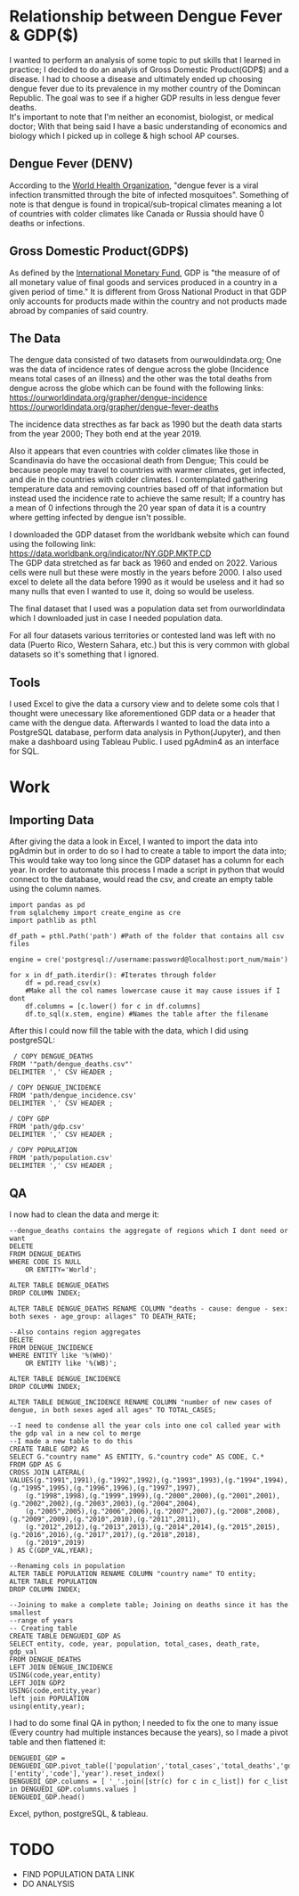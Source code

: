 # Relationship between Dengue Fever & GDP($)
I wanted to perform an analysis of some topic to put skills that I learned in practice; I decided to do an analyis of Gross Domestic Product(GDP$) and a disease. I had to choose a disease and ultimately ended up choosing dengue fever due to its prevalence in my mother country of the Domincan Republic. The goal was to see if a higher GDP results in less dengue fever deaths.<br>
It's important to note that I'm neither an economist, biologist, or medical doctor; With that being said I have a basic understanding of economics and biology which I picked up in college & high school AP courses.
## Dengue Fever (DENV)
According to the <a href="https://www.who.int/news-room/fact-sheets/detail/dengue-and-severe-dengue">World Health Organization</a>, "dengue fever is a viral infection transmitted through the bite of infected mosquitoes". Something of note is that dengue is found in tropical/sub-tropical climates meaning a lot of countries with colder climates like Canada or Russia should have 0 deaths or infections.
## Gross Domestic Product(GDP$) 
As defined by the <a href="https://www.imf.org/en/Publications/fandd/issues/Series/Back-to-Basics/gross-domestic-product-GDP#:~:text=GDP%20measures%20the%20monetary%20value,a%20quarter%20or%20a%20year).">International Monetary Fund</a>, GDP is "the measure of of all monetary value of final goods and services produced in a country in a given period of time." It is different from Gross National Product in that GDP only accounts for products made within the country and not products made abroad by companies of said country.

## The Data
The dengue data consisted of two datasets from ourwouldindata.org; One was the data of incidence rates of dengue across the globe (Incidence means total cases of an illness) and the other was the total deaths from dengue across the globe which can be found with the following links:<br>
https://ourworldindata.org/grapher/dengue-incidence
<br>
https://ourworldindata.org/grapher/dengue-fever-deaths

The incidence data strecthes as far back as 1990 but the death data starts from the year 2000; They both end at the year 2019.

Also it appears that even countries with colder climates like those in Scandinavia do have the occasional death from Dengue; This could be because people may travel to countries with warmer climates, get infected, and die in the countries with colder climates. I contemplated gathering temperature data and removing countries based off of that information but instead used the incidence rate to achieve the same result; If a country has a mean of 0 infections through the 20 year span of data it is a country where getting infected by dengue isn't possible. 

I downloaded the GDP dataset from the worldbank website which can found using the following link: https://data.worldbank.org/indicator/NY.GDP.MKTP.CD 
<br>
The GDP data stretched as far back as 1960 and ended on 2022. Various cells were null but these were mostly in the years before 2000. I also used excel to delete all the data before 1990 as it would be useless and it had so many nulls that even I wanted to use it, doing so would be useless.

The final dataset that I used was a population data set from ourworldindata which I downloaded just in case I needed population data.

For all four datasets various territories or contested land was left with no data (Puerto Rico, Western Sahara, etc.) but this is very common with global datasets so it's something that I ignored.

## Tools
I used Excel to give the data a cursory view and to delete some cols that I thought were unecessary like aforementioned GDP data or a header that came with the dengue data. Afterwards I wanted to load the data into a PostgreSQL database, perform data analysis in Python(Jupyter), and then make a dashboard using Tableau Public. I used pgAdmin4 as an interface for SQL.

# Work
## Importing Data
After giving the data a look in Excel, I wanted to import the data into pgAdmin but in order to do so I had to create a table to import the data into; This would take way too long since the GDP dataset has a column for each year. In order to automate this process I made a script in python that would connect to the database, would read the csv, and create an empty table using the column names.
```
import pandas as pd
from sqlalchemy import create_engine as cre
import pathlib as pthl

df_path = pthl.Path('path') #Path of the folder that contains all csv files

engine = cre('postgresql://username:password@localhost:port_num/main')

for x in df_path.iterdir(): #Iterates through folder
    df = pd.read_csv(x)
    #Make all the col names lowercase cause it may cause issues if I dont
    df.columns = [c.lower() for c in df.columns]
    df.to_sql(x.stem, engine) #Names the table after the filename
```
After this I could now fill the table with the data, which I did using postgreSQL:
```
 / COPY DENGUE_DEATHS 
FROM '"path/dengue_deaths.csv"' 
DELIMITER ',' CSV HEADER ;

/ COPY DENGUE_INCIDENCE
FROM 'path/dengue_incidence.csv'
DELIMITER ',' CSV HEADER ;

/ COPY GDP
FROM 'path/gdp.csv'
DELIMITER ',' CSV HEADER ;

/ COPY POPULATION 
FROM 'path/population.csv' 
DELIMITER ',' CSV HEADER ;
```
## QA
I now had to clean the data and merge it:
```
--dengue_deaths contains the aggregate of regions which I dont need or want
DELETE
FROM DENGUE_DEATHS
WHERE CODE IS NULL
	OR ENTITY='World';

ALTER TABLE DENGUE_DEATHS
DROP COLUMN INDEX;

ALTER TABLE DENGUE_DEATHS RENAME COLUMN "deaths - cause: dengue - sex: both sexes - age_group: allages" TO DEATH_RATE;

--Also contains region aggregates
DELETE
FROM DENGUE_INCIDENCE
WHERE ENTITY like '%(WHO)'
	OR ENTITY like '%(WB)';

ALTER TABLE DENGUE_INCIDENCE
DROP COLUMN INDEX;

ALTER TABLE DENGUE_INCIDENCE RENAME COLUMN "number of new cases of dengue, in both sexes aged all ages" TO TOTAL_CASES;

--I need to condense all the year cols into one col called year with the gdp val in a new col to merge
--I made a new table to do this
CREATE TABLE GDP2 AS
SELECT G."country name" AS ENTITY, G."country code" AS CODE, C.*
FROM GDP AS G
CROSS JOIN LATERAL(
VALUES(g."1991",1991),(g."1992",1992),(g."1993",1993),(g."1994",1994),(g."1995",1995),(g."1996",1996),(g."1997",1997),
	(g."1998",1998),(g."1999",1999),(g."2000",2000),(g."2001",2001),(g."2002",2002),(g."2003",2003),(g."2004",2004),
	(g."2005",2005),(g."2006",2006),(g."2007",2007),(g."2008",2008),(g."2009",2009),(g."2010",2010),(g."2011",2011),
	(g."2012",2012),(g."2013",2013),(g."2014",2014),(g."2015",2015),(g."2016",2016),(g."2017",2017),(g."2018",2018),
	(g."2019",2019)
) AS C(GDP_VAL,YEAR);

--Renaming cols in population
ALTER TABLE POPULATION RENAME COLUMN "country name" TO entity;
ALTER TABLE POPULATION
DROP COLUMN INDEX;

--Joining to make a complete table; Joining on deaths since it has the smallest
--range of years
-- Creating table
CREATE TABLE DENGUEDI_GDP AS
SELECT entity, code, year, population, total_cases, death_rate, gdp_val
FROM DENGUE_DEATHS
LEFT JOIN DENGUE_INCIDENCE
USING(code,year,entity)
LEFT JOIN GDP2
USING(code,entity,year)
left join POPULATION
using(entity,year);
```
I had to do some final QA in python; I needed to fix the one to many issue (Every country had multiple instances because the years), so I made a pivot table and then flattened it:
```
DENGUEDI_GDP = DENGUEDI_GDP.pivot_table(['population','total_cases','total_deaths','gdp_val'],['entity','code'],'year').reset_index()
DENGUEDI_GDP.columns = [ '_'.join([str(c) for c in c_list]) for c_list in DENGUEDI_GDP.columns.values ]
DENGUEDI_GDP.head()
```


Excel, python, postgreSQL, &amp; tableau.

# TODO
- FIND POPULATION DATA LINK
- DO ANALYSIS

